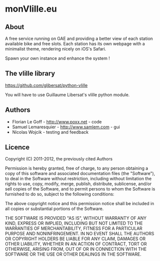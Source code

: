 # monVlille.eu

## About

A free service running on GAE and providing a better view of each
station available bike and free slots. Each station has its own
webpage with a minimalist theme, rendering nicely on iOS's Safari.

Spawn your own instance and enhance the system !

## The vlille library

https://github.com/glibersat/python-vlille

You will have to use Guillaume Libersat's vlille python module.

## Authors

- Florian Le Goff - http://www.poxx.net - code
- Samuel Lemaresquier - http://www.samlem.com - gui
- Nicolas Wojcik - testing and feedback

## Licence

Copyright (C) 2011-2012, the previously cited Authors

Permission is hereby granted, free of charge, to any person obtaining a copy
of this software and associated documentation files (the "Software"), to deal
in the Software without restriction, including without limitation the rights
to use, copy, modify, merge, publish, distribute, sublicense, and/or sell
copies of the Software, and to permit persons to whom the Software is
furnished to do so, subject to the following conditions:

The above copyright notice and this permission notice shall be included in
all copies or substantial portions of the Software.

THE SOFTWARE IS PROVIDED "AS IS", WITHOUT WARRANTY OF ANY KIND, EXPRESS OR
IMPLIED, INCLUDING BUT NOT LIMITED TO THE WARRANTIES OF MERCHANTABILITY,
FITNESS FOR A PARTICULAR PURPOSE AND NONINFRINGEMENT. IN NO EVENT SHALL THE
AUTHORS OR COPYRIGHT HOLDERS BE LIABLE FOR ANY CLAIM, DAMAGES OR OTHER
LIABILITY, WHETHER IN AN ACTION OF CONTRACT, TORT OR OTHERWISE, ARISING FROM,
OUT OF OR IN CONNECTION WITH THE SOFTWARE OR THE USE OR OTHER DEALINGS IN
THE SOFTWARE.
